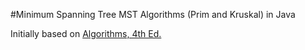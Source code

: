 #Minimum Spanning Tree
MST Algorithms (Prim and Kruskal) in Java

Initially based on <a href="http://algs4.cs.princeton.edu/home/" target="_blank">Algorithms, 4th Ed.</a>

